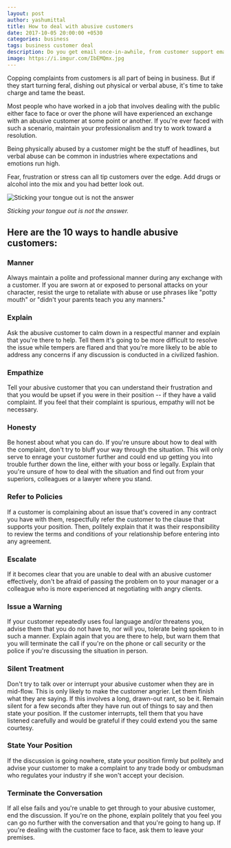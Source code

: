 ```yaml
---
layout: post
author: yashumittal
title: How to deal with abusive customers
date: 2017-10-05 20:00:00 +0530
categories: business
tags: business customer deal
description: Do you get email once-in-awhile, from customer support email and getting angry (and slightly abusive), always tempting to lash back in anger.
image: https://i.imgur.com/IbEMQmx.jpg
---
```


Copping complaints from customers is all part of being in business. But if they start turning feral, dishing out physical or verbal abuse, it's time to take charge and tame the beast.

Most people who have worked in a job that involves dealing with the public either face to face or over the phone will have experienced an exchange with an abusive customer at some point or another. If you're ever faced with such a scenario, maintain your professionalism and try to work toward a resolution.

Being physically abused by a customer might be the stuff of headlines, but verbal abuse can be common in industries where expectations and emotions run high.

Fear, frustration or stress can all tip customers over the edge. Add drugs or alcohol into the mix and you had better look out.

![Sticking your tongue out is not the answer](https://i.imgur.com/DJJ5iA1.jpg)

*Sticking your tongue out is not the answer.*

## Here are the 10 ways to handle abusive customers:

### Manner

Always maintain a polite and professional manner during any exchange with a customer. If you are sworn at or exposed to personal attacks on your character, resist the urge to retaliate with abuse or use phrases like "potty mouth" or "didn't your parents teach you any manners."

### Explain

Ask the abusive customer to calm down in a respectful manner and explain that you're there to help. Tell them it's going to be more difficult to resolve the issue while tempers are flared and that you're more likely to be able to address any concerns if any discussion is conducted in a civilized fashion.

### Empathize

Tell your abusive customer that you can understand their frustration and that you would be upset if you were in their position -- if they have a valid complaint. If you feel that their complaint is spurious, empathy will not be necessary.

### Honesty

Be honest about what you can do. If you're unsure about how to deal with the complaint, don't try to bluff your way through the situation. This will only serve to enrage your customer further and could end up getting you into trouble further down the line, either with your boss or legally. Explain that you're unsure of how to deal with the situation and find out from your superiors, colleagues or a lawyer where you stand.

### Refer to Policies

If a customer is complaining about an issue that's covered in any contract you have with them, respectfully refer the customer to the clause that supports your position. Then, politely explain that it was their responsibility to review the terms and conditions of your relationship before entering into any agreement.

### Escalate

If it becomes clear that you are unable to deal with an abusive customer effectively, don't be afraid of passing the problem on to your manager or a colleague who is more experienced at negotiating with angry clients.

### Issue a Warning

If your customer repeatedly uses foul language and/or threatens you, advise them that you do not have to, nor will you, tolerate being spoken to in such a manner. Explain again that you are there to help, but warn them that you will terminate the call if you're on the phone or call security or the police if you're discussing the situation in person.

### Silent Treatment

Don't try to talk over or interrupt your abusive customer when they are in mid-flow. This is only likely to make the customer angrier. Let them finish what they are saying. If this involves a long, drawn-out rant, so be it. Remain silent for a few seconds after they have run out of things to say and then state your position. If the customer interrupts, tell them that you have listened carefully and would be grateful if they could extend you the same courtesy.

### State Your Position

If the discussion is going nowhere, state your position firmly but politely and advise your customer to make a complaint to any trade body or ombudsman who regulates your industry if she won't accept your decision.

### Terminate the Conversation

If all else fails and you're unable to get through to your abusive customer, end the discussion. If you're on the phone, explain politely that you feel you can go no further with the conversation and that you're going to hang up. If you're dealing with the customer face to face, ask them to leave your premises.
